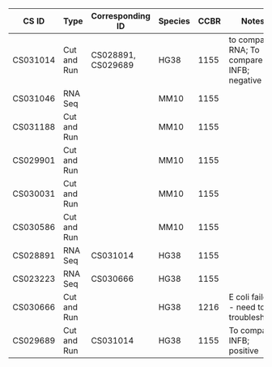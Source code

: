 | CS ID | Type | Corresponding ID | Species | CCBR | Notes |
| -------- | -------- | -------- | -------- | -------- | -------- |
| CS031014 | Cut and Run | CS028891, CS029689 | HG38 | 1155 | to compare RNA; To compare INFB; negative |
| CS031046 | RNA Seq |  | MM10 | 1155 | |
| CS031188 | Cut and Run |  | MM10 | 1155 | |
| CS029901 | Cut and Run | | MM10 | 1155 |
| CS030031 | Cut and Run | | MM10 | 1155 |
| CS030586 | Cut and Run | | MM10 | 1155 |
| CS028891 | RNA Seq | CS031014 | HG38 | 1155 |
| CS023223 | RNA Seq | CS030666 | HG38 | 1155 |
| CS030666 | Cut and Run | | HG38 | 1216 | E coli failed - need to troubleshoot |
| CS029689 | Cut and Run |CS031014 | HG38 | 1155 | To compare INFB; positive |
